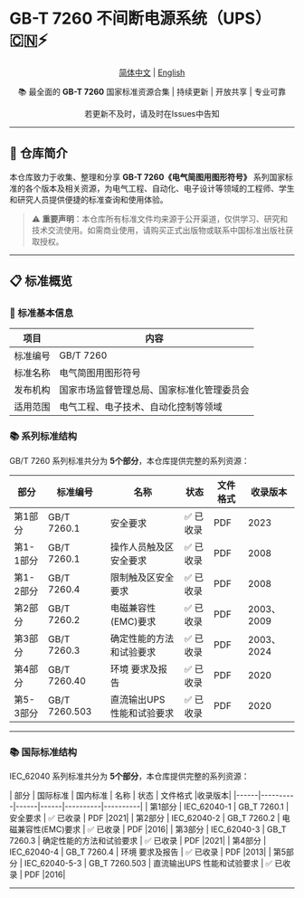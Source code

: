 # GB-T 7260 不间断电源系统（UPS） 🇨🇳⚡

<div align="center">

[简体中文](./README.md) | [English](./README_EN.md)

📚 最全面的 **GB-T 7260** 国家标准资源合集 | 持续更新 | 开放共享 | 专业可靠

若更新不及时，请及时在Issues中告知

</div>

---

## 🎯 仓库简介

本仓库致力于收集、整理和分享 **GB-T 7260《电气简图用图形符号》** 系列国家标准的各个版本及相关资源，为电气工程、自动化、电子设计等领域的工程师、学生和研究人员提供便捷的标准查询和使用体验。

> ⚠️ **重要声明**：本仓库所有标准文件均来源于公开渠道，仅供学习、研究和技术交流使用。如需商业使用，请购买正式出版物或联系中国标准出版社获取授权。

---

## 📋 标准概览

### 🔧 标准基本信息
| 项目 | 内容 |
|------|------|
| 标准编号 | GB/T 7260 |
| 标准名称 | 电气简图用图形符号 |
| 发布机构 | 国家市场监督管理总局、国家标准化管理委员会 |
| 适用范围 | 电气工程、电子技术、自动化控制等领域 |

### 📚 系列标准结构
GB/T 7260 系列标准共分为 **5个部分**，本仓库提供完整的系列资源：

| 部分 | 标准编号 | 名称 | 状态 | 文件格式 |收录版本|
|------|----------|------|------|----------|----------|
| 第1部分 | GB/T 7260.1 | 安全要求 | ✅ 已收录 | PDF |2023|
| 第1-1部分 | GB/T 7260.1 | 操作人员触及区安全要求 | ✅ 已收录 | PDF |2008|
| 第1-2部分 | GB/T 7260.4 | 限制触及区安全要求 | ✅ 已收录 | PDF |2008|
| 第2部分 | GB/T 7260.2 | 电磁兼容性(EMC)要求 | ✅ 已收录 | PDF |2003、2009|
| 第3部分 | GB/T 7260.3 | 确定性能的方法和试验要求 | ✅ 已收录 | PDF |2003、2024|
| 第4部分 | GB/T 7260.40 | 环境 要求及报告 | ✅ 已收录 | PDF |2020|
| 第5-3部分 | GB/T 7260.503 | 直流输出UPS 性能和试验要求 | ✅ 已收录 | PDF |2020|

---

### 📚 国际标准结构
IEC_62040 系列标准共分为 **5个部分**，本仓库提供完整的系列资源：

| 部分 | 国际标准 | 国内标准 | 名称 | 状态 | 文件格式 |收录版本|
|------|----------|------|------|----------|----------|
| 第1部分 | IEC_62040-1 | GB_T 7260.1 | 安全要求 | ✅ 已收录 | PDF |2021|
| 第2部分 | IEC_62040-2 | GB_T 7260.2 | 电磁兼容性(EMC)要求 | ✅ 已收录 | PDF |2016|
| 第3部分 | IEC_62040-3 | GB_T 7260.3 | 确定性能的方法和试验要求 | ✅ 已收录 | PDF |2021|
| 第4部分 | IEC_62040-4 | GB_T 7260.4 | 环境 要求及报告 | ✅ 已收录 | PDF |2013|
| 第5部分 | IEC_62040-5-3 | GB_T 7260.503 | 直流输出UPS 性能和试验要求 | ✅ 已收录 | PDF |2016|

---
